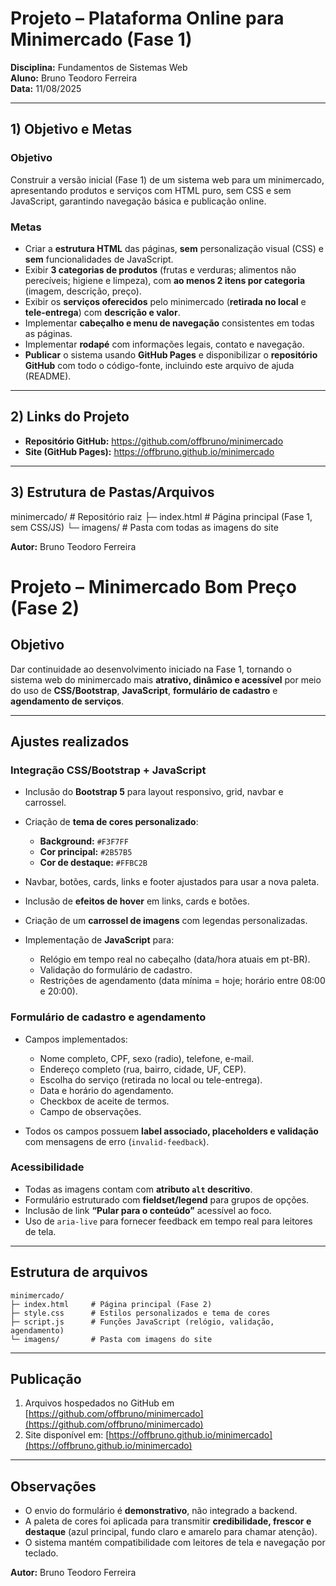# Projeto – Plataforma Online para Minimercado (Fase 1)

**Disciplina:** Fundamentos de Sistemas Web  
**Aluno:** Bruno Teodoro Ferreira  
**Data:** 11/08/2025

---

## 1) Objetivo e Metas

### Objetivo
Construir a versão inicial (Fase 1) de um sistema web para um minimercado, apresentando produtos e serviços com HTML puro, sem CSS e sem JavaScript, garantindo navegação básica e publicação online.

### Metas
- Criar a **estrutura HTML** das páginas, **sem** personalização visual (CSS) e **sem** funcionalidades de JavaScript.  
- Exibir **3 categorias de produtos** (frutas e verduras; alimentos não perecíveis; higiene e limpeza), com **ao menos 2 itens por categoria** (imagem, descrição, preço).  
- Exibir os **serviços oferecidos** pelo minimercado (**retirada no local** e **tele-entrega**) com **descrição e valor**.  
- Implementar **cabeçalho e menu de navegação** consistentes em todas as páginas.  
- Implementar **rodapé** com informações legais, contato e navegação.  
- **Publicar** o sistema usando **GitHub Pages** e disponibilizar o **repositório GitHub** com todo o código-fonte, incluindo este arquivo de ajuda (README).

---

## 2) Links do Projeto
- **Repositório GitHub:** https://github.com/offbruno/minimercado  
- **Site (GitHub Pages):** https://offbruno.github.io/minimercado

---

## 3) Estrutura de Pastas/Arquivos

minimercado/            # Repositório raiz
├─ index.html           # Página principal (Fase 1, sem CSS/JS)
└─ imagens/             # Pasta com todas as imagens do site


**Autor:** Bruno Teodoro Ferreira

# Projeto – Minimercado Bom Preço (Fase 2)

## Objetivo

Dar continuidade ao desenvolvimento iniciado na Fase 1, tornando o sistema web do minimercado mais **atrativo, dinâmico e acessível** por meio do uso de **CSS/Bootstrap**, **JavaScript**, **formulário de cadastro** e **agendamento de serviços**.

---

## Ajustes realizados

### Integração CSS/Bootstrap + JavaScript

* Inclusão do **Bootstrap 5** para layout responsivo, grid, navbar e carrossel.
* Criação de **tema de cores personalizado**:

  * **Background:** `#F3F7FF`
  * **Cor principal:** `#2B57B5`
  * **Cor de destaque:** `#FFBC2B`
* Navbar, botões, cards, links e footer ajustados para usar a nova paleta.
* Inclusão de **efeitos de hover** em links, cards e botões.
* Criação de um **carrossel de imagens** com legendas personalizadas.
* Implementação de **JavaScript** para:

  * Relógio em tempo real no cabeçalho (data/hora atuais em pt-BR).
  * Validação do formulário de cadastro.
  * Restrições de agendamento (data mínima = hoje; horário entre 08:00 e 20:00).

### Formulário de cadastro e agendamento

* Campos implementados:

  * Nome completo, CPF, sexo (radio), telefone, e-mail.
  * Endereço completo (rua, bairro, cidade, UF, CEP).
  * Escolha do serviço (retirada no local ou tele-entrega).
  * Data e horário do agendamento.
  * Checkbox de aceite de termos.
  * Campo de observações.
* Todos os campos possuem **label associado, placeholders e validação** com mensagens de erro (`invalid-feedback`).

### Acessibilidade

* Todas as imagens contam com **atributo `alt` descritivo**.
* Formulário estruturado com **fieldset/legend** para grupos de opções.
* Inclusão de link **“Pular para o conteúdo”** acessível ao foco.
* Uso de `aria-live` para fornecer feedback em tempo real para leitores de tela.

---

## Estrutura de arquivos

```
minimercado/
├─ index.html     # Página principal (Fase 2)
├─ style.css      # Estilos personalizados e tema de cores
├─ script.js      # Funções JavaScript (relógio, validação, agendamento)
└─ imagens/       # Pasta com imagens do site
```

---

## Publicação

1. Arquivos hospedados no GitHub em [https://github.com/offbruno/minimercado](https://github.com/offbruno/minimercado)
2. Site disponível em: [https://offbruno.github.io/minimercado](https://offbruno.github.io/minimercado)

---

## Observações

* O envio do formulário é **demonstrativo**, não integrado a backend.
* A paleta de cores foi aplicada para transmitir **credibilidade, frescor e destaque** (azul principal, fundo claro e amarelo para chamar atenção).
* O sistema mantém compatibilidade com leitores de tela e navegação por teclado.

**Autor:** Bruno Teodoro Ferreira
